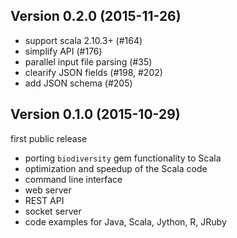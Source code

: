 Version 0.2.0 (2015-11-26)
--------------------------

- support scala 2.10.3+ (#164)
- simplify API (#176)
- parallel input file parsing (#35)
- clearify JSON fields (#198, #202)
- add JSON schema (#205)

Version 0.1.0 (2015-10-29)
--------------------------

first public release

- porting `biodiversity` gem functionality to Scala
- optimization and speedup of the Scala code
- command line interface
- web server
- REST API
- socket server
- code examples for Java, Scala, Jython, R, JRuby
